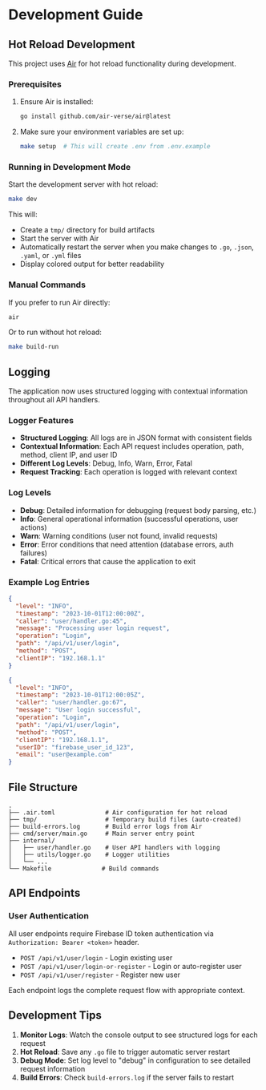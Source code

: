 # Development Guide

## Hot Reload Development

This project uses [Air](https://github.com/air-verse/air) for hot reload functionality during development.

### Prerequisites

1. Ensure Air is installed:
   ```bash
   go install github.com/air-verse/air@latest
   ```

2. Make sure your environment variables are set up:
   ```bash
   make setup  # This will create .env from .env.example
   ```

### Running in Development Mode

Start the development server with hot reload:

```bash
make dev
```

This will:
- Create a `tmp/` directory for build artifacts
- Start the server with Air
- Automatically restart the server when you make changes to `.go`, `.json`, `.yaml`, or `.yml` files
- Display colored output for better readability

### Manual Commands

If you prefer to run Air directly:

```bash
air
```

Or to run without hot reload:

```bash
make build-run
```

## Logging

The application now uses structured logging with contextual information throughout all API handlers.

### Logger Features

- **Structured Logging**: All logs are in JSON format with consistent fields
- **Contextual Information**: Each API request includes operation, path, method, client IP, and user ID
- **Different Log Levels**: Debug, Info, Warn, Error, Fatal
- **Request Tracking**: Each operation is logged with relevant context

### Log Levels

- **Debug**: Detailed information for debugging (request body parsing, etc.)
- **Info**: General operational information (successful operations, user actions)
- **Warn**: Warning conditions (user not found, invalid requests)
- **Error**: Error conditions that need attention (database errors, auth failures)
- **Fatal**: Critical errors that cause the application to exit

### Example Log Entries

```json
{
  "level": "INFO",
  "timestamp": "2023-10-01T12:00:00Z",
  "caller": "user/handler.go:45",
  "message": "Processing user login request",
  "operation": "Login",
  "path": "/api/v1/user/login",
  "method": "POST",
  "clientIP": "192.168.1.1"
}
```

```json
{
  "level": "INFO", 
  "timestamp": "2023-10-01T12:00:05Z",
  "caller": "user/handler.go:67",
  "message": "User login successful",
  "operation": "Login",
  "path": "/api/v1/user/login", 
  "method": "POST",
  "clientIP": "192.168.1.1",
  "userID": "firebase_user_id_123",
  "email": "user@example.com"
}
```

## File Structure

```
.
├── .air.toml              # Air configuration for hot reload
├── tmp/                   # Temporary build files (auto-created)
├── build-errors.log       # Build error logs from Air
├── cmd/server/main.go     # Main server entry point
├── internal/
│   ├── user/handler.go    # User API handlers with logging
│   ├── utils/logger.go    # Logger utilities
│   └── ...
└── Makefile              # Build commands
```

## API Endpoints

### User Authentication

All user endpoints require Firebase ID token authentication via `Authorization: Bearer <token>` header.

- `POST /api/v1/user/login` - Login existing user
- `POST /api/v1/user/login-or-register` - Login or auto-register user  
- `POST /api/v1/user/register` - Register new user

Each endpoint logs the complete request flow with appropriate context.

## Development Tips

1. **Monitor Logs**: Watch the console output to see structured logs for each request
2. **Hot Reload**: Save any `.go` file to trigger automatic server restart
3. **Debug Mode**: Set log level to "debug" in configuration to see detailed request information
4. **Build Errors**: Check `build-errors.log` if the server fails to restart 